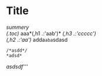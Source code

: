 # Title
*summery*  
*(.toc)* aaa*(,h1 .:'aab')* 
*(,h3 .:'ccccc')*   
*(,h2 .:'aa')*
adda`aba`sdasd
```lang
/*asdd*/
*adsd*
```
*asdsdf'''*